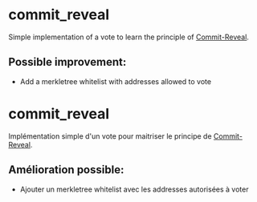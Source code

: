 # commit_reveal
Simple implementation of a vote to learn the principle of [Commit-Reveal](https://medium.com/swlh/exploring-commit-reveal-schemes-on-ethereum-c4ff5a777db8).

## Possible improvement:
* Add a merkletree whitelist with addresses allowed to vote

# commit_reveal
Implémentation simple d'un vote pour maitriser le principe de [Commit-Reveal](https://medium.com/swlh/exploring-commit-reveal-schemes-on-ethereum-c4ff5a777db8).

## Amélioration possible:
* Ajouter un merkletree whitelist avec les addresses autorisées à voter